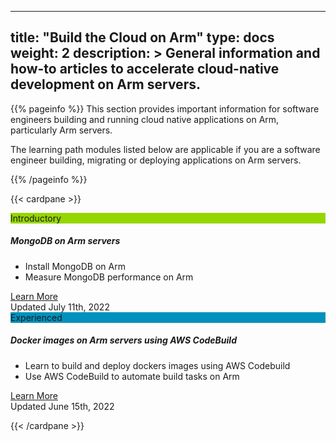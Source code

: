 
---
title: "Build the Cloud on Arm" 
type: docs
weight: 2
description: >
    General information and how-to articles to accelerate cloud-native development on Arm servers. 
---

{{% pageinfo %}}
This section provides important information for software engineers building and running cloud native applications on Arm, particularly Arm servers.

The learning path modules listed below are applicable if you are a software engineer building, migrating or deploying applications on Arm servers.


{{% /pageinfo %}}

{{< cardpane >}}

<div class="card text-center">
  <div class="card-header" style="background-color:#95d600;">Introductory</div>
  <div class="card-body">
    <h5 class="card-title"> <b> MongoDB on Arm servers </b> </h5>
    <p class="card-text">
    <div style="text-align:left">
     <ul >
      <li>Install MongoDB on Arm</li>
      <li>Measure MongoDB performance on Arm</li>
     </ul>
    </div>
    </p>
    <a href="/cloud/mongodb" class="btn btn-primary">Learn More</a>
  </div>
  <div class="card-footer text-muted">Updated July 11th, 2022</div>
</div>

<div class="card text-center">
  <div class="card-header" style="background-color:#0091bd;">Experienced</div>
  <div class="card-body">
    <h5 class="card-title"> <b> Docker images on Arm servers using AWS CodeBuild </b> </h5>
    <p class="card-text">
    <div style="text-align:left">
     <ul>
      <li>Learn to build and deploy dockers images using AWS Codebuild</li>
      <li>Use AWS CodeBuild to automate build tasks on Arm </li>
   </ul>
   </div>
    </p>
    <a href="/cloud/codebuild" class="btn btn-primary">Learn More</a>
  </div>
  <div class="card-footer text-muted">Updated June 15th, 2022</div>
</div>

{{< /cardpane >}}




